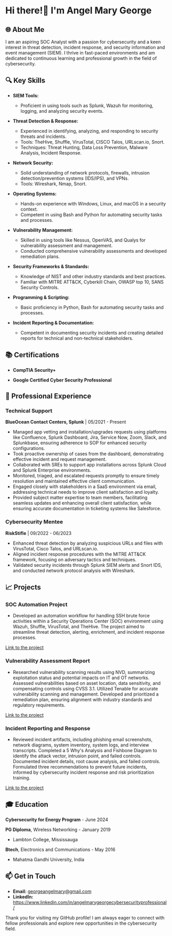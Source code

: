 # Hi there!👋 I'm Angel Mary George

## 🌐 About Me

I am an aspiring SOC Analyst with a passion for cybersecurity and a keen interest in threat detection, incident response, and security information and event management (SIEM). 
I thrive in fast-paced environments and am dedicated to continuous learning and professional growth in the field of cybersecurity.


## 🔍 Key Skills

- **SIEM Tools:**
    - Proficient in using tools such as Splunk, Wazuh for monitoring, logging, and analyzing security events.

- **Threat Detection & Response:**
    - Experienced in identifying, analyzing, and responding to security threats and incidents.
    - Tools: TheHive, Shuffle, VirusTotal, CISCO Talos, URLscan.io, Snort.
    - Techniques: Threat Hunting, Data Loss Prevention, Malware Analysis, Incident Response.

- **Network Security:**
    - Solid understanding of network protocols, firewalls, intrusion detection/prevention systems (IDS/IPS), and VPNs.
    - Tools: Wireshark, Nmap, Snort.

- **Operating Systems:**
    - Hands-on experience with Windows, Linux, and macOS in a security context.
    - Competent in using Bash and Python for automating security tasks and processes.

- **Vulnerability Management:**
    - Skilled in using tools like Nessus, OpenVAS, and Qualys for vulnerability assessment and management.
    - Conducted comprehensive vulnerability assessments and developed remediation plans.

- **Security Frameworks & Standards:**
    - Knowledge of NIST and other industry standards and best practices.
    - Familiar with MITRE ATT&CK, Cyberkill Chain, OWASP top 10, SANS Security Controls.

- **Programming & Scripting:**
    - Basic proficiency in Python, Bash for automating security tasks and processes.

- **Incident Reporting & Documentation:**
    - Competent in documenting security incidents and creating detailed reports for technical and non-technical stakeholders.


## 📚 Certifications

- **CompTIA Security+**

- **Google Certified Cyber Security Professional**


## 💼 Professional Experience

### Technical Support 			
**BlueOcean Contact Centers, Splunk** | 05/2021 - Present

- Managed app vetting and installation/upgrades requests using platforms like Confluence, Splunk Dashboard, Jira, Service Now, Zoom, Slack, and Splunkbase, ensuring adherence to SOP for enhanced security configurations.
- Took proactive ownership of cases from the dashboard, demonstrating effective incident and request management.
- Collaborated with SREs to support app installations across Splunk Cloud and Splunk Enterprise environments.
- Monitored, triaged, and escalated requests promptly to ensure timely resolution and maintained effective client communication.
- Engaged closely with stakeholders in a SaaS environment via email, addressing technical needs to improve client satisfaction and loyalty.
- Provided subject matter expertise to team members, facilitating seamless updates and enhancing overall client satisfaction, while ensuring accurate documentation in ticketing systems like Salesforce.


### Cybersecurity Mentee	
**RiskStifle** |  09/2022 - 06/2023

- Enhanced threat detection by analyzing suspicious URLs and files with VirusTotal, Cisco Talos, and URLscan.io.
- Aligned incident response procedures with the MITRE ATT&CK framework, focusing on adversary tactics and techniques.
- Validated security incidents through Splunk SIEM alerts and Snort IDS, and conducted network protocol analysis with Wireshark.


## 📈 Projects

### SOC Automation Project 

- Developed an automation workflow for handling SSH brute force activities within a Security Operations Center (SOC) environment using Wazuh, Shuffle, VirusTotal, and TheHive. The project aimed to streamline threat detection, alerting, enrichment, and incident response processes.

[Link to the project](https://github.com/AngelMaryGeorge/HandsOn_SOC_Automation-1/blob/main/README.md)

### Vulnerability Assessment Report
- Researched vulnerability scanning results using NVD, summarizing exploitation status and potential impacts on IT and OT networks. Assessed vulnerabilities based on asset location, data sensitivity, and compensating controls using CVSS 3.1. Utilized Tenable for accurate vulnerability scanning and management. Developed and prioritized a remediation plan, ensuring alignment with industry standards and regulatory requirements.

[Link to the project](https://github.com/AngelMaryGeorge/Vulnerability_Management/blob/main/README.md)

### Incident Reporting and Response
- Reviewed incident artifacts, including phishing email screenshots, network diagrams, system inventory, system logs, and interview transcripts. Completed a 5 Why's Analysis and Fishbone Diagram to identify the attack vector, intrusion point, and failed controls. Documented incident details, root cause analysis, and failed controls. Formulated three recommendations to prevent future incidents, informed by cybersecurity incident response and risk prioritization training.

[Link to the project](https://github.com/AngelMaryGeorge/Incident_Response/blob/main/README.md)

## 🎓 Education

**Cybersecurity for Energy Program**  - June 2024

**PG Diploma**, Wireless Networking - January 2019		            	
- Lambton College, Mississauga

**Btech**, Electronics and Communications - May 2016		     
- Mahatma Gandhi University, India

## 📫 Get in Touch

- **Email:** georgeangelmary@gmail.com
- **LinkedIn:** https://www.linkedin.com/in/angelmarygeorgecybersecurityprofessional/

Thank you for visiting my GitHub profile! I am always eager to connect with fellow professionals and explore new opportunities in the cybersecurity field.
